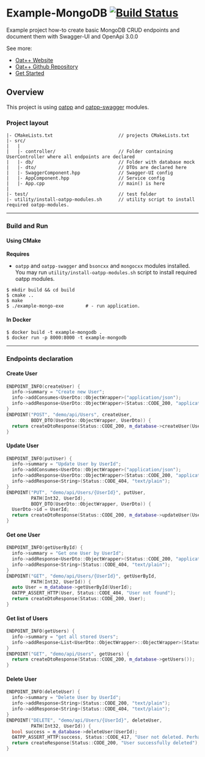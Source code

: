 # Example-MongoDB [![Build Status](https://dev.azure.com/lganzzzo/lganzzzo/_apis/build/status/example-crud?branchName=master)](https://dev.azure.com/lganzzzo/lganzzzo/_build?definitionId=9?branchName=master)

Example project how-to create basic MongoDB CRUD endpoints and document them with Swagger-UI and OpenApi 3.0.0

See more:

- [Oat++ Website](https://oatpp.io/)
- [Oat++ Github Repository](https://github.com/oatpp/oatpp)
- [Get Started](https://oatpp.io/docs/start)

## Overview

This project is using [oatpp](https://github.com/oatpp/oatpp) and [oatpp-swagger](https://github.com/oatpp/oatpp-swagger) modules.

### Project layout

```
|- CMakeLists.txt                        // projects CMakeLists.txt
|- src/
|   |
|   |- controller/                       // Folder containing UserController where all endpoints are declared
|   |- db/                               // Folder with database mock
|   |- dto/                              // DTOs are declared here
|   |- SwaggerComponent.hpp              // Swagger-UI config
|   |- AppComponent.hpp                  // Service config
|   |- App.cpp                           // main() is here
|
|- test/                                 // test folder
|- utility/install-oatpp-modules.sh      // utility script to install required oatpp-modules.
```

---

### Build and Run

#### Using CMake

**Requires**

- `oatpp` and `oatpp-swagger` and `bsoncxx` and `mongocxx` modules installed. You may run `utility/install-oatpp-modules.sh` 
script to install required oatpp modules.

```
$ mkdir build && cd build
$ cmake ..
$ make 
$ ./example-mongo-exe        # - run application.
```

#### In Docker

```
$ docker build -t example-mongodb .
$ docker run -p 8000:8000 -t example-mongodb
```

---

### Endpoints declaration

#### Create User

```c++
ENDPOINT_INFO(createUser) {
  info->summary = "Create new User";
  info->addConsumes<UserDto::ObjectWrapper>("application/json");
  info->addResponse<UserDto::ObjectWrapper>(Status::CODE_200, "application/json");
}
ENDPOINT("POST", "demo/api/Users", createUser,
         BODY_DTO(UserDto::ObjectWrapper, UserDto)) {
  return createDtoResponse(Status::CODE_200, m_database->createUser(UserDto));
}
```

#### Update User

```c++
ENDPOINT_INFO(putUser) {
  info->summary = "Update User by UserId";
  info->addConsumes<UserDto::ObjectWrapper>("application/json");
  info->addResponse<UserDto::ObjectWrapper>(Status::CODE_200, "application/json");
  info->addResponse<String>(Status::CODE_404, "text/plain");
}
ENDPOINT("PUT", "demo/api/Users/{UserId}", putUser,
         PATH(Int32, UserId),
         BODY_DTO(UserDto::ObjectWrapper, UserDto)) {
  UserDto->id = UserId;
  return createDtoResponse(Status::CODE_200, m_database->updateUser(UserDto));
}
```

#### Get one User

```c++
ENDPOINT_INFO(getUserById) {
  info->summary = "Get one User by UserId";
  info->addResponse<UserDto::ObjectWrapper>(Status::CODE_200, "application/json");
  info->addResponse<String>(Status::CODE_404, "text/plain");
}
ENDPOINT("GET", "demo/api/Users/{UserId}", getUserById,
         PATH(Int32, UserId)) {
  auto User = m_database->getUserById(UserId);
  OATPP_ASSERT_HTTP(User, Status::CODE_404, "User not found");
  return createDtoResponse(Status::CODE_200, User);
}
```

#### Get list of Users

```c++
ENDPOINT_INFO(getUsers) {
  info->summary = "get all stored Users";
  info->addResponse<List<UserDto::ObjectWrapper>::ObjectWrapper>(Status::CODE_200, "application/json");
}
ENDPOINT("GET", "demo/api/Users", getUsers) {
  return createDtoResponse(Status::CODE_200, m_database->getUsers());
}
```

#### Delete User
```c++
ENDPOINT_INFO(deleteUser) {
  info->summary = "Delete User by UserId";
  info->addResponse<String>(Status::CODE_200, "text/plain");
  info->addResponse<String>(Status::CODE_404, "text/plain");
}
ENDPOINT("DELETE", "demo/api/Users/{UserId}", deleteUser,
         PATH(Int32, UserId)) {
  bool success = m_database->deleteUser(UserId);
  OATPP_ASSERT_HTTP(success, Status::CODE_417, "User not deleted. Perhaps no such User in the Database");
  return createResponse(Status::CODE_200, "User successfully deleted");
}  
```
